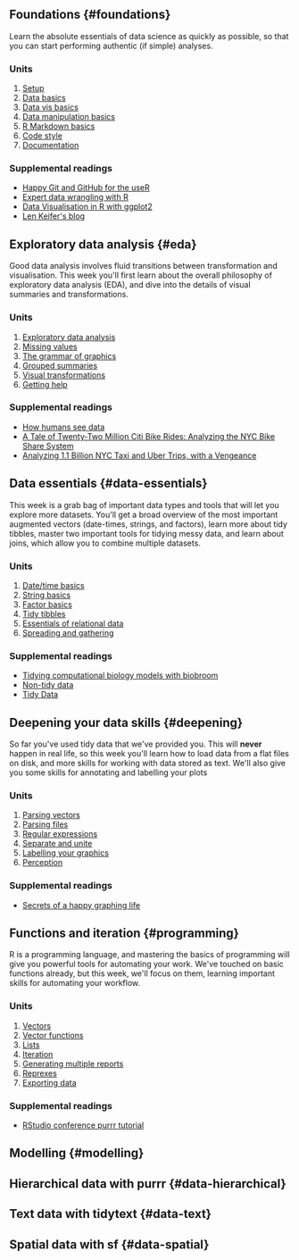 <!-- Generated automatically from syllabus.yml. Do not edit by hand -->

## Foundations {#foundations}

Learn the absolute essentials of data science as quickly as possible, so that
you can start performing authentic (if simple) analyses.

### Units

1. [Setup](setup.md)
1. [Data basics](data-basics.md)
1. [Data vis basics](vis-basics.md)
1. [Data manipulation basics](manip-basics.md)
1. [R Markdown basics](rmarkdown-basics.md)
1. [Code style](code-style.md)
1. [Documentation](documentation.md)

### Supplemental readings

* [Happy Git and GitHub for the useR](supplements.html#happy-git)
* [Expert data wrangling with R](supplements.html#grolemund-wrangle)
* [Data Visualisation in R with ggplot2](supplements.html#woo-vis)
* [Len Keifer's blog](supplements.html#keifer-blog)


## Exploratory data analysis {#eda}

Good data analysis involves fluid transitions between transformation and
visualisation. This week you'll first learn about the overall philosophy of
exploratory data analysis (EDA), and dive into the details of visual summaries
and transformations.

### Units

1. [Exploratory data analysis](eda.md)
1. [Missing values](missing-values.md)
1. [The grammar of graphics](vis-theory.md)
1. [Grouped summaries](vis-summaries.md)
1. [Visual transformations](vis-transformation.md)
1. [Getting help](getting-help.md)

### Supplemental readings

* [How humans see data](supplements.html#rauser-how-humans-see)
* [A Tale of Twenty-Two Million Citi Bike Rides: Analyzing the NYC Bike Share System](supplements.html#schneider-bikes)
* [Analyzing 1.1 Billion NYC Taxi and Uber Trips, with a Vengeance](supplements.html#schneider-taxis)


## Data essentials {#data-essentials}

This week is a grab bag of important data types and tools that will let you
explore more datasets. You'll get a broad overview of the most important
augmented vectors (date-times, strings, and factors), learn more about tidy
tibbles, master two important tools for tidying messy data, and learn about
joins, which allow you to combine multiple datasets.

### Units

1. [Date/time basics](datetime-basics.md)
1. [String basics](string-basics.md)
1. [Factor basics](factor-basics.md)
1. [Tidy tibbles](tidy-tibbles.md)
1. [Essentials of relational data](relational-basics.md)
1. [Spreading and gathering](spread-gather.md)

### Supplemental readings

* [Tidying computational biology models with biobroom](supplements.html#biobroom)
* [Non-tidy data](supplements.html#leek-non-tidy)
* [Tidy Data](supplements.html#wickham-tidy-data)


## Deepening your data skills {#deepening}

So far you've used tidy data that we've provided you. This will __never__
happen in real life, so this week you'll learn how to load data from a flat
files on disk, and more skills for working with data stored as text. We'll also
give you some skills for annotating and labelling your plots

### Units

1. [Parsing vectors](parse-vector.md)
1. [Parsing files](parse-file.md)
1. [Regular expressions](regexps.md)
1. [Separate and unite](separate-unite.md)
1. [Labelling your graphics](vis-labelling.md)
1. [Perception](vis-perception.md)

### Supplemental readings

* [Secrets of a happy graphing life](supplements.html#happy-graphing)


## Functions and iteration {#programming}

R is a programming language, and mastering the basics of programming will give
you powerful tools for automating your work. We've touched on basic functions
already, but this week, we'll focus on them, learning important skills for
automating your workflow.

### Units

1. [Vectors](vectors.md)
1. [Vector functions](vector-functions.md)
1. [Lists](lists.md)
1. [Iteration](iteration.md)
1. [Generating multiple reports](report-generation.md)
1. [Reprexes](reprexes.md)
1. [Exporting data](export.md)

### Supplemental readings

* [RStudio conference purrr tutorial](supplements.html#wickham-purrr)


## Modelling {#modelling}




## Hierarchical data with purrr {#data-hierarchical}




## Text data with tidytext {#data-text}




## Spatial data with sf {#data-spatial}





